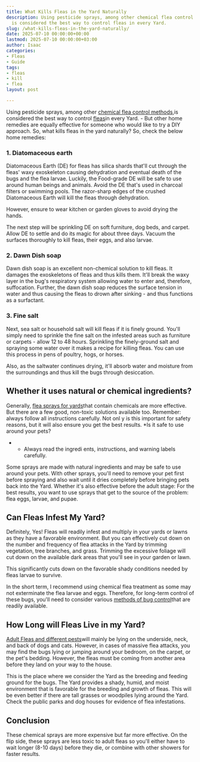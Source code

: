 ```yaml
---
title: What Kills Fleas in the Yard Naturally
description: Using pesticide sprays, among other chemical flea control methods ,
  is considered the best way to control fleas in every Yard.
slug: /what-kills-fleas-in-the-yard-naturally/
date: 2025-07-10 00:00:00+00:00
lastmod: 2025-07-10 00:00:00+03:00
author: Isaac
categories:
- Fleas
- Guide
tags:
- fleas
- kill
- flea
layout: post

---
```

Using pesticide sprays, among other [chemical flea control methods](https://extension.tennessee.edu/publications/Documents/PB1596.pdf),is considered the best way to control [fleas](https://pestpolicy.com/how-to-kill-flea-eggs/)in every Yard. - But other home remedies are equally effective for someone who would like to try a DIY approach. So, what kills fleas in the yard naturally? So, check the below home remedies:

###  1. Diatomaceous earth

Diatomaceous Earth (DE) for fleas has silica shards that'll cut through the fleas' waxy exoskeleton causing dehydration and eventual death of the bugs and the flea larvae. Luckily, the Food-grade DE will be safe to use around human beings and animals. Avoid the DE that's used in charcoal filters or swimming pools. The razor-sharp edges of the crushed Diatomaceous Earth will kill the fleas through dehydration.

However, ensure to wear kitchen or garden gloves to avoid drying the hands.

The next step will be sprinkling DE on soft furniture, dog beds, and carpet. Allow DE to settle and do its magic for about three days. Vacuum the surfaces thoroughly to kill fleas, their eggs, and also larvae.

###  2. Dawn Dish soap

Dawn dish soap is an excellent non-chemical solution to kill fleas. It damages the exoskeletons of fleas and thus kills them. It'll break the waxy layer in the bug's respiratory system allowing water to enter and, therefore, suffocation. Further, the dawn dish soap reduces the surface tension in water and thus causing the fleas to drown after sinking - and thus functions as a surfactant.

###  3. Fine salt

Next, sea salt or household salt will kill fleas if it is finely ground. You'll simply need to sprinkle the fine salt on the infested areas such as furniture or carpets - allow 12 to 48 hours. Sprinkling the finely-ground salt and spraying some water over it makes a recipe for killing fleas. You can use this process in pens of poultry, hogs, or horses.

Also, as the saltwater continues drying, it'll absorb water and moisture from the surroundings and thus kill the bugs through desiccation.

##  Whether it uses natural or chemical ingredients?

Generally, [flea sprays for yards](https://pestpolicy.com/best-flea-spray-for-yard/)that contain chemicals are more effective. But there are a few good, non-toxic solutions available too. Remember: always follow all instructions carefully. Not onl y is this important for safety reasons, but it will also ensure you get the best results. *Is it safe to use around your pets?

* - Always read the ingredi ents, instructions, and warning labels carefully.

Some sprays are made with natural ingredients and may be safe to use around your pets. With other sprays, you'll need to remove your pet first before spraying and also wait until it dries completely before bringing pets back into the Yard. Whether it's also effective before the adult stage: For the best results, you want to use sprays that get to the source of the problem: flea eggs, larvae, and pupae.

##  Can Fleas Infest My Yard?

Definitely, Yes! Fleas will readily infest and multiply in your yards or lawns as they have a favorable environment. But you can effectively cut down on the number and frequency of flea attacks in the Yard by trimming vegetation, tree branches, and grass. Trimming the excessive foliage will cut down on the available dark areas that you'll see in your garden or lawn.

This significantly cuts down on the favorable shady conditions needed by fleas larvae to survive.

In the short term, I recommend using chemical flea treatment as some may not exterminate the flea larvae and eggs. Therefore, for long-term control of these bugs, you'll need to consider various [methods of bug control](https://entomology.ca.uky.edu/ef602)that are readily available.

##  How Long will Fleas Live in my Yard?

[Adult Fleas and different pests](https://extension.entm.purdue.edu/publichealth/insects/flea.html)will mainly be lying on the underside, neck, and back of dogs and cats. However, in cases of massive flea attacks, you may find the bugs lying or jumping around your bedroom, on the carpet, or the pet's bedding. However, the fleas must be coming from another area before they land on your way to the house.

This is the place where we consider the Yard as the breeding and feeding ground for the bugs. The Yard provides a shady, humid, and moist environment that is favorable for the breeding and growth of fleas. This will be even better if there are tall grasses or woodpiles lying around the Yard. Check the public parks and dog houses for evidence of flea infestations.

##  Conclusion

These chemical sprays are more expensive but far more effective. On the flip side, these sprays are less toxic to adult fleas so you'll either have to wait longer (8-10 days) before they die, or combine with other showers for faster results.